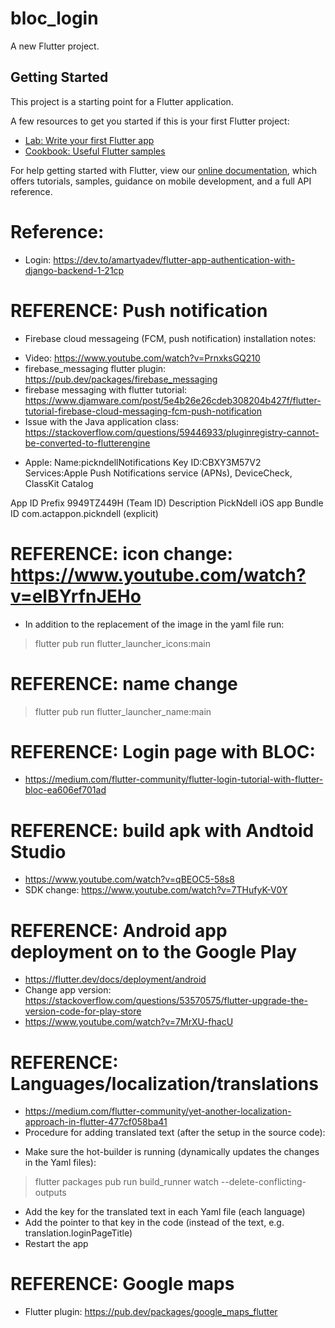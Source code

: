 # bloc_login

A new Flutter project.

## Getting Started

This project is a starting point for a Flutter application.

A few resources to get you started if this is your first Flutter project:

- [Lab: Write your first Flutter app](https://flutter.dev/docs/get-started/codelab)
- [Cookbook: Useful Flutter samples](https://flutter.dev/docs/cookbook)

For help getting started with Flutter, view our
[online documentation](https://flutter.dev/docs), which offers tutorials,
samples, guidance on mobile development, and a full API reference.


# Reference:
* Login: https://dev.to/amartyadev/flutter-app-authentication-with-django-backend-1-21cp

# REFERENCE: Push notification
* Firebase cloud messageing (FCM, push notification) installation notes:
- Video: https://www.youtube.com/watch?v=PrnxksGQ210
- firebase_messaging flutter plugin: https://pub.dev/packages/firebase_messaging
- firebase messaging with flutter tutorial: https://www.djamware.com/post/5e4b26e26cdeb308204b427f/flutter-tutorial-firebase-cloud-messaging-fcm-push-notification
- Issue with the Java application class: https://stackoverflow.com/questions/59446933/pluginregistry-cannot-be-converted-to-flutterengine 

* Apple:
Name:pickndellNotifications
Key ID:CBXY3M57V2
Services:Apple Push Notifications service (APNs), DeviceCheck, ClassKit Catalog

App ID Prefix
9949TZ449H (Team ID)
Description
PickNdell iOS app
Bundle ID
com.actappon.pickndell (explicit)

# REFERENCE: icon change: https://www.youtube.com/watch?v=elBYrfnJEHo
- In addition to the replacement of the image in the yaml file run:

> flutter pub run flutter_launcher_icons:main

# REFERENCE: name change
> flutter pub run flutter_launcher_name:main

# REFERENCE: Login page with BLOC: 
- https://medium.com/flutter-community/flutter-login-tutorial-with-flutter-bloc-ea606ef701ad

# REFERENCE: build apk with Andtoid Studio
- https://www.youtube.com/watch?v=qBEOC5-58s8
- SDK change: https://www.youtube.com/watch?v=7THufyK-V0Y


# REFERENCE: Android app deployment on to the Google Play
- https://flutter.dev/docs/deployment/android
- Change app version: https://stackoverflow.com/questions/53570575/flutter-upgrade-the-version-code-for-play-store
- https://www.youtube.com/watch?v=7MrXU-fhacU

# REFERENCE: Languages/localization/translations
- https://medium.com/flutter-community/yet-another-localization-approach-in-flutter-477cf058ba41
- Procedure for adding translated text (after the setup in the source code):
* Make sure the hot-builder is running (dynamically updates the changes in the Yaml files):
> flutter packages pub run build_runner watch --delete-conflicting-outputs

* Add the key for the translated text in each Yaml file (each language)
* Add the pointer to that key in the code (instead of the text, e.g. translation.loginPageTitle)
* Restart the app

# REFERENCE: Google maps
- Flutter plugin: https://pub.dev/packages/google_maps_flutter

